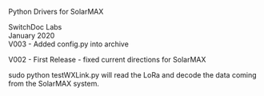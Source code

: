 Python Drivers for SolarMAX

SwitchDoc Labs <BR>
January 2020<BR>
V003 - Added config.py into archive

V002 - First Release - fixed current directions for SolarMAX

sudo python testWXLink.py will read the LoRa and decode the data coming from the SolarMAX system.



